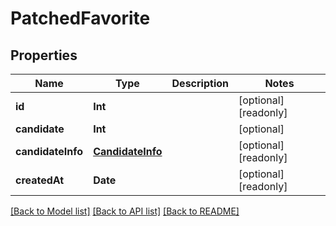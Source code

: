 # PatchedFavorite

## Properties
Name | Type | Description | Notes
------------ | ------------- | ------------- | -------------
**id** | **Int** |  | [optional] [readonly] 
**candidate** | **Int** |  | [optional] 
**candidateInfo** | [**CandidateInfo**](CandidateInfo.md) |  | [optional] [readonly] 
**createdAt** | **Date** |  | [optional] [readonly] 

[[Back to Model list]](../README.md#documentation-for-models) [[Back to API list]](../README.md#documentation-for-api-endpoints) [[Back to README]](../README.md)


